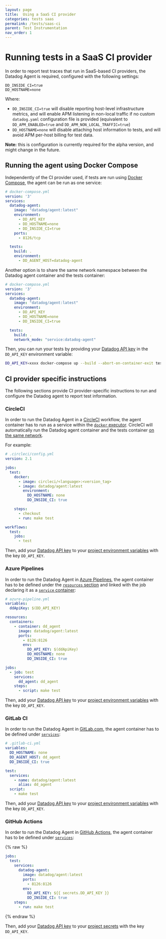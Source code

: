 ```yaml
---
layout: page
title:  Using a SaaS CI provider
categories: tests saas
permalink: /tests/saas-ci
parent: Test Instrumentation
nav_order: 1
---
```


# Running tests in a SaaS CI provider

In order to report test traces that run in SaaS-based CI providers, the Datadog Agent is required, configured with the following settings:

```
DD_INSIDE_CI=true
DD_HOSTNAME=none
```

Where:
* `DD_INSIDE_CI=true` will disable reporting host-level infrastructure metrics, and will enable APM listening in non-local traffic if no custom `datadog.yaml` configuration file is provided
(equivalent to `DD_APM_ENABLED=true` and `DD_APM_NON_LOCAL_TRAFFIC=true`)
* `DD_HOSTNAME=none` will disable attaching host information to tests, and will avoid APM per-host billing for test data.

**Note:** this is configuration is currently required for the alpha version, and might change in the future.


## Running the agent using Docker Compose

Independently of the CI provider used, if tests are run using [Docker Compose](https://docs.docker.com/compose/), the agent can be run as one service:

```yaml
# docker-compose.yml
version: '3'
services:
  datadog-agent:
    image: "datadog/agent:latest"
    environment:
      - DD_API_KEY
      - DD_HOSTNAME=none
      - DD_INSIDE_CI=true
    ports:
      - 8126/tcp

  tests:
    build: .
    environment:
      - DD_AGENT_HOST=datadog-agent
```

Another option is to share the same network namespace between the Datadog agent container and the tests container:

```yaml
# docker-compose.yml
version: '3'
services:
  datadog-agent:
    image: "datadog/agent:latest"
    environment:
      - DD_API_KEY
      - DD_HOSTNAME=none
      - DD_INSIDE_CI=true

  tests:
    build: .
    network_mode: "service:datadog-agent"
```

Then, you can run your tests by providing your [Datadog API key](https://app.datadoghq.com/account/settings#api) in the `DD_API_KEY` environment variable:

```sh
DD_API_KEY=xxxx docker-compose up --build --abort-on-container-exit tests
```


## CI provider specific instructions

The following sections provide CI provider-specific instructions to run and configure the Datadog agent to report test information.

### CircleCI

In order to run the Datadog Agent in a [CircleCI](https://circleci.com/) workflow, the agent container has to run as a service within the [`docker` executor](https://circleci.com/docs/2.0/configuration-reference/#docker). CircleCI will automatically run the Datadog agent container and the tests container [on the same network](https://circleci.com/docs/2.0/executor-types/#using-multiple-docker-images).

For example:

```yaml
# .circleci/config.yml
version: 2.1

jobs:
  test:
    docker:
      - image: circleci/<language>:<version_tag>
      - image: datadog/agent:latest
        environment:
          DD_HOSTNAME: none
          DD_INSIDE_CI: true

    steps:
      - checkout
      - run: make test

workflows:
  test:
    jobs:
      - test
```

Then, add your [Datadog API key](https://app.datadoghq.com/account/settings#api) to your [project environment variables](https://circleci.com/docs/2.0/env-vars/) with the key `DD_API_KEY`.


### Azure Pipelines

In order to run the Datadog Agent in [Azure Pipelines](https://azure.microsoft.com/en-us/services/devops/pipelines/), the agent container has to be defined under the [`resources` section](https://docs.microsoft.com/en-us/azure/devops/pipelines/process/resources?view=azure-devops&tabs=schema) and linked with the job declaring it as a [`service` container](https://docs.microsoft.com/en-us/azure/devops/pipelines/process/service-containers?view=azure-devops&tabs=yaml):

```yaml
# azure-pipeline.yml
variables:
  ddApiKey: $(DD_API_KEY)

resources:
  containers:
    - container: dd_agent
      image: datadog/agent:latest
      ports:
        - 8126:8126
        env:
          DD_API_KEY: $(ddApiKey)
          DD_HOSTNAME: none
          DD_INSIDE_CI: true

jobs:	
  - job: test
    services:
      dd_agent: dd_agent
    steps:
      - script: make test
```

Then, add your [Datadog API key](https://app.datadoghq.com/account/settings#api) to your [project environment variables](https://docs.microsoft.com/en-us/azure/devops/pipelines/process/variables?view=azure-devops&tabs=yaml%2Cbatch) with the key `DD_API_KEY`.


### GitLab CI

In order to run the Datadog Agent in [GitLab.com](https://gitlab.com/), the agent container has to be defined under [`services`](https://docs.gitlab.com/ee/ci/docker/using_docker_images.html#what-is-a-service):

```yaml
# .gitlab-ci.yml
variables:
  DD_HOSTNAME: none
  DD_AGENT_HOST: dd_agent
  DD_INSIDE_CI: true

test:
  services:
    - name: datadog/agent:latest
      alias: dd_agent
  script:
    - make test
```

Then, add your [Datadog API key](https://app.datadoghq.com/account/settings#api) to your [project environment variables](https://docs.gitlab.com/ee/ci/variables/README.html#custom-environment-variables) with the key `DD_API_KEY`.



### GitHub Actions

In order to run the Datadog Agent in [GitHub Actions](https://docs.github.com/en/actions), the agent container has to be defined under [`services`](https://docs.github.com/en/actions/guides/about-service-containers):

{% raw %}
```yaml
jobs:
  test:
    services:
      datadog-agent:
        image: datadog/agent:latest
        ports:
          - 8126:8126
        env:
          DD_API_KEY: ${{ secrets.DD_API_KEY }}
          DD_INSIDE_CI: true
    steps:
      - run: make test
```
{% endraw %}

Then, add your [Datadog API key](https://app.datadoghq.com/account/settings#api) to your [project secrets](https://docs.github.com/en/actions/reference/encrypted-secrets) with the key `DD_API_KEY`.
